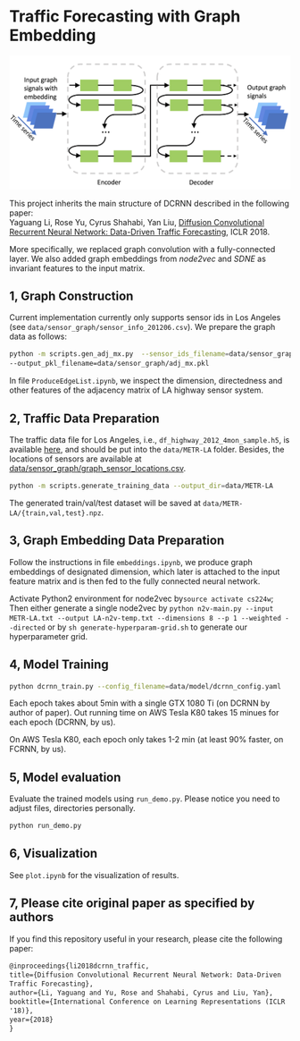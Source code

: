 # Traffic Forecasting with Graph Embedding

![Diffusion Convolutional Recurrent Neural Network](figures/model-structure.png "Model Architecture")

This project inherits the main structure of DCRNN described in the following paper: \
Yaguang Li, Rose Yu, Cyrus Shahabi, Yan Liu, [Diffusion Convolutional Recurrent Neural Network: Data-Driven Traffic Forecasting](https://arxiv.org/abs/1707.01926), ICLR 2018.

More specifically, we replaced graph convolution with a fully-connected layer. We also added graph embeddings from *node2vec* and *SDNE* as invariant features to the input matrix.

## 1, Graph Construction
Current implementation currently only supports sensor ids in Los Angeles (see `data/sensor_graph/sensor_info_201206.csv`). We prepare the graph data as follows:

```bash
python -m scripts.gen_adj_mx.py  --sensor_ids_filename=data/sensor_graph/graph_sensor_ids.txt --normalized_k=0.1\
--output_pkl_filename=data/sensor_graph/adj_mx.pkl
```
In file `ProduceEdgeList.ipynb`, we inspect the dimension, directedness and other features of the adjacency matrix of LA highway sensor system.

## 2, Traffic Data Preparation
The traffic data file for Los Angeles, i.e., `df_highway_2012_4mon_sample.h5`, is available [here](https://drive.google.com/open?id=1tjf5aXCgUoimvADyxKqb-YUlxP8O46pb), and should be
put into the `data/METR-LA` folder.
Besides, the locations of sensors are available at [data/sensor_graph/graph_sensor_locations.csv](https://github.com/liyaguang/DCRNN/blob/master/data/sensor_graph/graph_sensor_locations.csv).
```bash
python -m scripts.generate_training_data --output_dir=data/METR-LA
```
The generated train/val/test dataset will be saved at `data/METR-LA/{train,val,test}.npz`.

## 3, Graph Embedding Data Preparation
Follow the instructions in file `embeddings.ipynb`, we produce graph embeddings of designated dimension, which later is attached to the input feature matrix and is then fed to the fully connected neural network.

Activate Python2 environment for node2vec by`source activate cs224w`;
Then either generate a single node2vec by
`python n2v-main.py --input METR-LA.txt --output LA-n2v-temp.txt --dimensions 8 --p 1 --weighted --directed`
or by `sh generate-hyperparam-grid.sh` to generate our hyperparameter grid.

## 4, Model Training
```bash
python dcrnn_train.py --config_filename=data/model/dcrnn_config.yaml
```
Each epoch takes about 5min with a single GTX 1080 Ti (on DCRNN by author of paper). Out running time on AWS Tesla K80 takes 15 minues for each epoch (DCRNN, by us).

On AWS Tesla K80, each epoch only takes 1-2 min (at least 90% faster, on FCRNN, by us).

## 5, Model evaluation

Evaluate the trained models using `run_demo.py`. Please notice you need to adjust files, directories personally.

```bash
python run_demo.py
```

## 6, Visualization

See `plot.ipynb` for the visualization of results.

## 7, Please cite original paper as specified by authors

If you find this repository useful in your research, please cite the following paper:
```
@inproceedings{li2018dcrnn_traffic,
title={Diffusion Convolutional Recurrent Neural Network: Data-Driven Traffic Forecasting},
author={Li, Yaguang and Yu, Rose and Shahabi, Cyrus and Liu, Yan},
booktitle={International Conference on Learning Representations (ICLR '18)},
year={2018}
}
```
